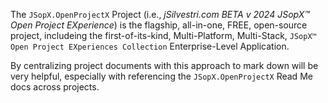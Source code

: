 ﻿
The `JSopX.OpenProjectX` Project (i.e., _jSilvestri.com BETA v 2024 JSopX™ Open Project EXperience_) is the flagship, all-in-one, FREE, open-source project, includeing the first-of-its-kind, Multi-Platform, Multi-Stack, `JSopX™ Open Project EXperiences Collection` Enterprise-Level Application.

By centralizing project documents with this approach to mark down will be very helpful, especially with referencing the `JSopX.OpenProjectX` Read Me docs across projects.
